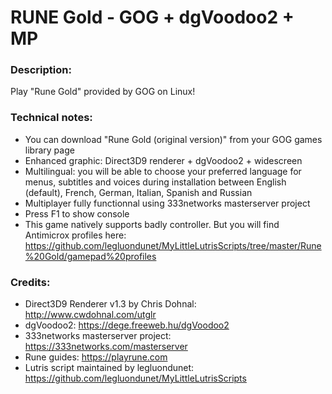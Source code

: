 # RUNE Gold - GOG + dgVoodoo2 + MP
### Description:
Play "Rune Gold" provided by GOG on Linux!
### Technical notes:
- You can download "Rune Gold (original version)" from your GOG games library page
- Enhanced graphic: Direct3D9 renderer + dgVoodoo2 + widescreen
- Multilingual: you will be able to choose your preferred language for menus, subtitles and voices during installation between English (default), French, German, Italian, Spanish and Russian
- Multiplayer fully functionnal using 333networks masterserver project
- Press F1 to show console
- This game natively supports badly controller. But you will find Antimicrox profiles here:
https://github.com/legluondunet/MyLittleLutrisScripts/tree/master/Rune%20Gold/gamepad%20profiles
### Credits:
- Direct3D9 Renderer v1.3 by Chris Dohnal: http://www.cwdohnal.com/utglr
- dgVoodoo2: https://dege.freeweb.hu/dgVoodoo2
- 333networks masterserver project: https://333networks.com/masterserver
- Rune guides: https://playrune.com
- Lutris script maintained by legluondunet: https://github.com/legluondunet/MyLittleLutrisScripts
